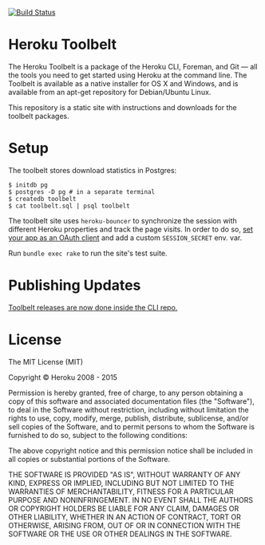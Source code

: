 [![Build Status](https://travis-ci.org/heroku/toolbelt.svg?branch=master)](https://travis-ci.org/heroku/toolbelt)

# Heroku Toolbelt

The Heroku Toolbelt is a package of the Heroku CLI, Foreman, and Git —
all the tools you need to get started using Heroku at the command
line. The Toolbelt is available as a native installer for OS X and
Windows, and is available from an apt-get repository for Debian/Ubuntu
Linux.

This repository is a static site with instructions and downloads for
the toolbelt packages.

# Setup

The toolbelt stores download statistics in Postgres:

    $ initdb pg
    $ postgres -D pg # in a separate terminal
    $ createdb toolbelt
    $ cat toolbelt.sql | psql toolbelt

The toolbelt site uses `heroku-bouncer` to synchronize the session with different Heroku properties and track the page visits. In order to do so, [set your app as an OAuth client](https://github.com/heroku/heroku-bouncer#use) and add a custom `SESSION_SECRET` env. var.

Run `bundle exec rake` to run the site's test suite.

# Publishing Updates

[Toolbelt releases are now done inside the CLI repo.](https://github.com/heroku/heroku/blob/master/RELEASE.md)

# License

The MIT License (MIT)

Copyright © Heroku 2008 - 2015

Permission is hereby granted, free of charge, to any person obtaining
a copy of this software and associated documentation files (the
"Software"), to deal in the Software without restriction, including
without limitation the rights to use, copy, modify, merge, publish,
distribute, sublicense, and/or sell copies of the Software, and to
permit persons to whom the Software is furnished to do so, subject to
the following conditions:

The above copyright notice and this permission notice shall be
included in all copies or substantial portions of the Software.

THE SOFTWARE IS PROVIDED "AS IS", WITHOUT WARRANTY OF ANY KIND,
EXPRESS OR IMPLIED, INCLUDING BUT NOT LIMITED TO THE WARRANTIES OF
MERCHANTABILITY, FITNESS FOR A PARTICULAR PURPOSE AND NONINFRINGEMENT.
IN NO EVENT SHALL THE AUTHORS OR COPYRIGHT HOLDERS BE LIABLE FOR ANY
CLAIM, DAMAGES OR OTHER LIABILITY, WHETHER IN AN ACTION OF CONTRACT,
TORT OR OTHERWISE, ARISING FROM, OUT OF OR IN CONNECTION WITH THE
SOFTWARE OR THE USE OR OTHER DEALINGS IN THE SOFTWARE.
